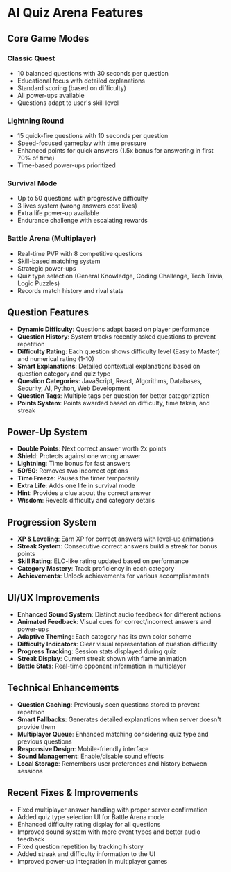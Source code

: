 # AI Quiz Arena Features

## Core Game Modes

### Classic Quest
- 10 balanced questions with 30 seconds per question
- Educational focus with detailed explanations
- Standard scoring (based on difficulty)
- All power-ups available
- Questions adapt to user's skill level

### Lightning Round
- 15 quick-fire questions with 10 seconds per question
- Speed-focused gameplay with time pressure
- Enhanced points for quick answers (1.5x bonus for answering in first 70% of time)
- Time-based power-ups prioritized

### Survival Mode
- Up to 50 questions with progressive difficulty
- 3 lives system (wrong answers cost lives)
- Extra life power-up available
- Endurance challenge with escalating rewards

### Battle Arena (Multiplayer)
- Real-time PVP with 8 competitive questions
- Skill-based matching system
- Strategic power-ups
- Quiz type selection (General Knowledge, Coding Challenge, Tech Trivia, Logic Puzzles)
- Records match history and rival stats

## Question Features

- **Dynamic Difficulty**: Questions adapt based on player performance
- **Question History**: System tracks recently asked questions to prevent repetition
- **Difficulty Rating**: Each question shows difficulty level (Easy to Master) and numerical rating (1-10)
- **Smart Explanations**: Detailed contextual explanations based on question category and quiz type
- **Question Categories**: JavaScript, React, Algorithms, Databases, Security, AI, Python, Web Development
- **Question Tags**: Multiple tags per question for better categorization
- **Points System**: Points awarded based on difficulty, time taken, and streak

## Power-Up System

- **Double Points**: Next correct answer worth 2x points
- **Shield**: Protects against one wrong answer
- **Lightning**: Time bonus for fast answers
- **50/50**: Removes two incorrect options
- **Time Freeze**: Pauses the timer temporarily
- **Extra Life**: Adds one life in survival mode
- **Hint**: Provides a clue about the correct answer
- **Wisdom**: Reveals difficulty and category details

## Progression System

- **XP & Leveling**: Earn XP for correct answers with level-up animations
- **Streak System**: Consecutive correct answers build a streak for bonus points
- **Skill Rating**: ELO-like rating updated based on performance
- **Category Mastery**: Track proficiency in each category
- **Achievements**: Unlock achievements for various accomplishments

## UI/UX Improvements

- **Enhanced Sound System**: Distinct audio feedback for different actions
- **Animated Feedback**: Visual cues for correct/incorrect answers and power-ups
- **Adaptive Theming**: Each category has its own color scheme
- **Difficulty Indicators**: Clear visual representation of question difficulty
- **Progress Tracking**: Session stats displayed during quiz
- **Streak Display**: Current streak shown with flame animation
- **Battle Stats**: Real-time opponent information in multiplayer

## Technical Enhancements

- **Question Caching**: Previously seen questions stored to prevent repetition
- **Smart Fallbacks**: Generates detailed explanations when server doesn't provide them
- **Multiplayer Queue**: Enhanced matching considering quiz type and previous questions
- **Responsive Design**: Mobile-friendly interface
- **Sound Management**: Enable/disable sound effects
- **Local Storage**: Remembers user preferences and history between sessions

## Recent Fixes & Improvements

- Fixed multiplayer answer handling with proper server confirmation
- Added quiz type selection UI for Battle Arena mode
- Enhanced difficulty rating display for all questions
- Improved sound system with more event types and better audio feedback
- Fixed question repetition by tracking history
- Added streak and difficulty information to the UI
- Improved power-up integration in multiplayer games
